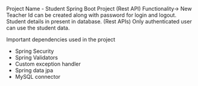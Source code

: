 Project Name - Student
Spring Boot Project (Rest API)
Functionality-> New Teacher Id can be created along with password for login and logout.
Student details in present in database. (Rest APIs)
Only authenticated user can use the student data.

Important dependencies used in the project 
* Spring Security
* Spring Validators
* Custom exception handler
* Spring data jpa
* MySQL connector 
